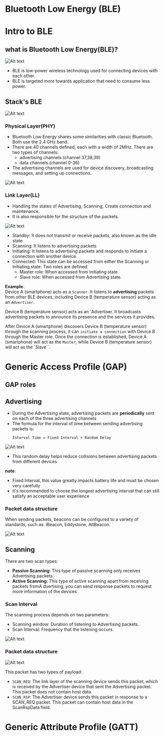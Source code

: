 # Bluetooth Low Energy (BLE)


# Intro to BLE
## what is Bluetooth Low Energy(BLE)?
![Alt text](./assets/ble_overview.png)

* BLE is low-power wireless technology used for connecting devices with each other.
* BLE is targeted more towards application that need to consume less power.

## Stack's BLE
![Alt text](./assets/ble_stack.jpeg)

### Physical Layer(PHY)
* Bluetooth Low Energy shares some similarities with classic Bluetooth. Both use the 2.4 GHz band.
* There are 40 channels defined, each with a width of 2MHz. 
There are two types of channels:
    * advertising channels (channel 37,38,39)
    * data channels.(channel 0-36)
* The advertising channels are used for device discovery, broadcasting messages, and setting up connections.

![Alt text](./assets/ble_channel.png)

### Link Layer(LL)
* Handling the states of Advertising, Scanning, Create connection and maintenance. 
* It is also responsible for the structure of the packets.

![Alt text](./assets/ble_linklayer.jpg)
* Standby:  It does not transmit or receive packets, also known as the idle state.
* Scanning: It listens to advertising packets
* Initiating: It listens to advertising packets and responds to initiate a connection with another device.
* Connected: This state can be accessed from either the Scanning or Initiating state. Two roles are defined:
    * Master role: When accessed from Initiating state.
    * Slave role: When accessed from Advertising state.

**Example**:\
Device A (smartphone) acts as a `Scanner`. It listens to **advertising** packets from other BLE devices, including Device B (temperature sensor) acting as an `Advertiser`.

Device B (temperature sensor) acts as an `Advertiser. It broadcasts advertising packets to announce its presence and the services it provides.

After Device A (smartphone) discovers Device B (temperature sensor) through the scanning process, it can `initiate a connection` with Device B through the Master role. Once the connection is established, Device A (smartphone) will act as the `Master`, while Device B (temperature sensor) will act as the `Slave``.
# Generic Access Profile (GAP)
## GAP roles


## Advertising

* During the Advertising state, advertising packets are **periodically** sent on each of the three advertising channels
* The formula for the interval of time between sending advertising packets is:
    ``` 
    Interval Time = Fixed Interval + Random Delay
    ```
![Alt text](./assets/ble_ad_time.png) 
* This random delay helps reduce collisions between advertising packets from different devices

**note**:
* Fixed Interval, this value greatly impacts battery life and must be chosen very carefully
*  it's recommended to choose the longest advertising interval that can still satisfy an acceptable user experience

### Packet data structure
When sending packets, beacons can be configured to a variety of standards,
such as: iBeacon, Eddystone, AltBeacon.

![Alt text](./assets/ble_ad_pack.png) 

## Scanning
There are two scan types:
* **Passive Scanning**: This type of passive scanning only receives Advertising packets.
* **Active Scanning**: This type of active scanning apart from receiving packets fromA dvertising, you can send response packets to request more information of the devices

### Scan Interval
The scanning process depends on two parameters:
* Scanning window: Duration of listening to Advertising packets.
* Scan Interval: Frequency that the listening occurs.

![Alt text](./assets/ble_time_scan.png)
### Packet data structure
![Alt text](./assets/ble_scan_pck.png)

This packet has two types of payload:
* `SCAN_REQ`: The link layer of the scanning device sends this packet, which is received by the Advertiser device that sent the Advertising packet. This packet does not contain host data.
* `SCAN_RSP`: The Advertiser device sends this packet in response to a SCAN_REQ packet. This packet can contain host data in the ScanRspData field.


# Generic Attribute Profile (GATT)
